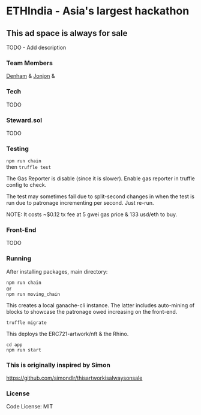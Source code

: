 #  ETHIndia - Asia's largest hackathon
## This ad space is always for sale

TODO - Add description

### Team Members
[Denham](https://github.com/DenhamPreen) & 
[Jonjon](http://github.com/moose-code) & 


### Tech

TODO

### Steward.sol

TODO


### Testing

`npm run chain`  
then
`truffle test`

The Gas Reporter is disable (since it is slower). Enable gas reporter in truffle config to check.

The test may sometimes fail due to split-second changes in when the test is run due to patronage incrementing per second.
Just re-run.

NOTE: It costs ~$0.12 tx fee at 5 gwei gas price & 133 usd/eth to buy. 

### Front-End

TODO

### Running 

After installing packages, main directory:

`npm run chain`  
or  
`npm run moving_chain`  

This creates a local ganache-cli instance. The latter includes auto-mining of blocks to showcase the patronage owed increasing on the front-end.

`truffle migrate`

This deploys the ERC721-artwork/nft & the Rhino.

`cd app`  
`npm run start`  

### This is originally inspired by Simon

https://github.com/simondlr/thisartworkisalwaysonsale


### License

Code License:
MIT
